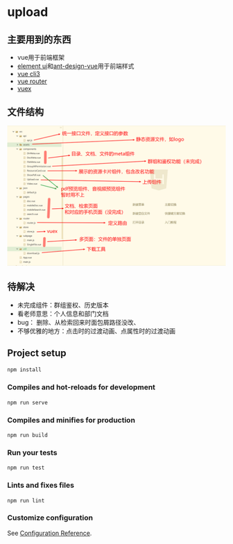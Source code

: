# upload

## 主要用到的东西
 - vue用于前端框架
 - [element ui](https://element.eleme.cn/#/zh-CN/component/installation)和[ant-design-vue](https://vue.ant.design/docs/vue/introduce-cn/)用于前端样式
 - [vue cli3](https://cli.vuejs.org/zh/)
 - [vue router](https://router.vuejs.org/zh/installation.html)
 - [vuex](https://vuex.vuejs.org/)



## 文件结构

![1563720071820](./public/1563720071820.png)



## 待解决

- 未完成组件：群组鉴权、历史版本
- 看老师意思：个人信息和部门文档
- bug： 删除、从检索回来时面包屑路径没改、
- 不够优雅的地方：点击时的过渡动画、点属性时的过渡动画



## Project setup
```
npm install
```

### Compiles and hot-reloads for development
```
npm run serve
```

### Compiles and minifies for production
```
npm run build
```

### Run your tests
```
npm run test
```

### Lints and fixes files
```
npm run lint
```

### Customize configuration
See [Configuration Reference](https://cli.vuejs.org/config/).
